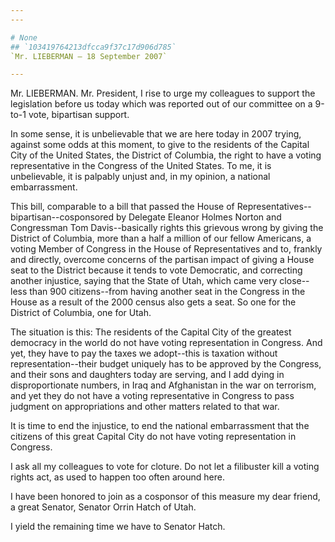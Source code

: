 ```yaml
---
---

# None
## `103419764213dfcca9f37c17d906d785`
`Mr. LIEBERMAN — 18 September 2007`

---
```



Mr. LIEBERMAN. Mr. President, I rise to urge my colleagues to support 
the legislation before us today which was reported out of our committee 
on a 9-to-1 vote, bipartisan support.

In some sense, it is unbelievable that we are here today in 2007 
trying, against some odds at this moment, to give to the residents of 
the Capital City of the United States, the District of Columbia, the 
right to have a voting representative in the Congress of the United 
States. To me, it is unbelievable, it is palpably unjust and, in my 
opinion, a national embarrassment.

This bill, comparable to a bill that passed the House of 
Representatives--bipartisan--cosponsored by Delegate Eleanor Holmes 
Norton and Congressman Tom Davis--basically rights this grievous wrong 
by giving the District of Columbia, more than a half a million of our 
fellow Americans, a voting Member of Congress in the House of 
Representatives and to, frankly and directly, overcome concerns of the 
partisan impact of giving a House seat to the District because it tends 
to vote Democratic, and correcting another injustice, saying that the 
State of Utah, which came very close--less than 900 citizens--from 
having another seat in the Congress in the House as a result of the 
2000 census also gets a seat. So one for the District of Columbia, one 
for Utah.

The situation is this: The residents of the Capital City of the 
greatest democracy in the world do not have voting representation in 
Congress. And yet, they have to pay the taxes we adopt--this is 
taxation without representation--their budget uniquely has to be 
approved by the Congress, and their sons and daughters today are 
serving, and I add dying in disproportionate numbers, in Iraq and 
Afghanistan in the war on terrorism, and yet they do not have a voting 
representative in Congress to pass judgment on appropriations and other 
matters related to that war.

It is time to end the injustice, to end the national embarrassment 
that the citizens of this great Capital City do not have voting 
representation in Congress.

I ask all my colleagues to vote for cloture. Do not let a filibuster 
kill a voting rights act, as used to happen too often around here.

I have been honored to join as a cosponsor of this measure my dear 
friend, a great Senator, Senator Orrin Hatch of Utah.

I yield the remaining time we have to Senator Hatch.